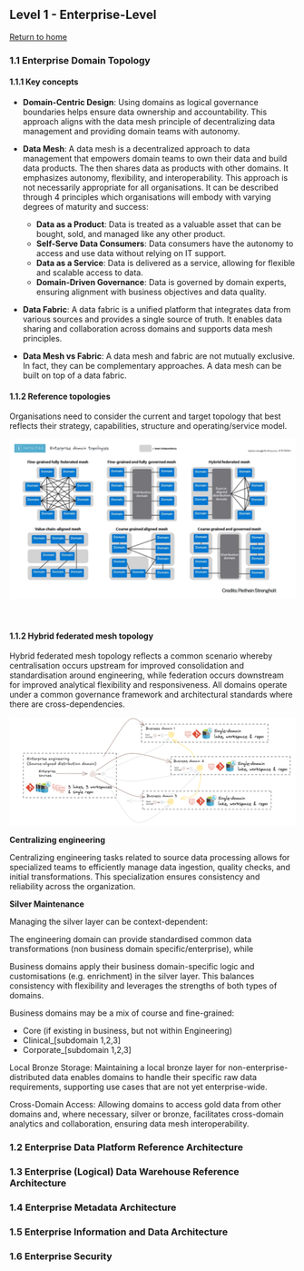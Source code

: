 
## Level 1 - Enterprise-Level 
[Return to home](README.md)

### 1.1 Enterprise Domain Topology

#### **1.1.1 Key concepts**

- **Domain-Centric Design**: Using domains as logical governance boundaries helps ensure data ownership and accountability. This approach aligns with the data mesh principle of decentralizing data management and providing domain teams with autonomy.
- **Data Mesh**: A data mesh is a decentralized approach to data management that empowers domain teams to own their data and build data products. The then shares data as products with other domains. It emphasizes autonomy, flexibility, and interoperability. This approach is not necessarily appropriate for all organisations. It can be described through 4 principles which organisations will embody with varying degrees of maturity and success:
    - **Data as a Product**: Data is treated as a valuable asset that can be bought, sold, and managed like any other product.
    - **Self-Serve Data Consumers**: Data consumers have the autonomy to access and use data without relying on IT support.
    - **Data as a Service**: Data is delivered as a service, allowing for flexible and scalable access to data.
    - **Domain-Driven Governance**: Data is governed by domain experts, ensuring alignment with business objectives and data quality.

- **Data Fabric**: A data fabric is a unified platform that integrates data from various sources and provides a single source of truth. It enables data sharing and collaboration across domains and supports data mesh principles.
- **Data Mesh vs Fabric**: A data mesh and fabric are not mutually exclusive. In fact, they can be complementary approaches. A data mesh can be built on top of a data fabric.


#### **1.1.2 Reference topologies**

Organisations need to consider the current and target topology that best reflects their strategy, capabilities, structure and operating/service model.

<a href="images/enterprise_domain_reference_topologies.png" target="_blank">
    <img src="images/enterprise_domain_reference_topologies.png" width="700" alt="Platform and Pipeline Reference Architecture">
</a>
<br>
<br>
<br>


#### **1.1.2 Hybrid federated mesh topology**

Hybrid federated mesh topology reflects a common scenario whereby centralisation occurs upstream for improved consolidation and standardisation around engineering, while federation occurs downstream for improved analytical flexibility and responsiveness. All domains operate under a common governance framework and architectural standards where there are cross-dependencies.

<a href="images/hybrid_federated_mesh_topology.png" target="_blank">
    <img src="images/hybrid_federated_mesh_topology.png" width="700" alt="Hybrid federated mesh topology">
</a>

**Centralizing engineering**

Centralizing engineering tasks related to source data processing allows for specialized teams to efficiently manage data ingestion, quality checks, and initial transformations. This specialization ensures consistency and reliability across the organization.

**Silver Maintenance**

Managing the silver layer can be context-dependent:

The engineering domain can provide standardised common data transformations (non business domain specific/enterprise), while 

Business domains apply their business domain-specific logic and customisations (e.g. enrichment) in the silver layer. This balances consistency with flexibility and leverages the strengths of both types of domains.

Business domains may be a mix of course and fine-grained:
- Core (if existing in business, but not within Engineering)
- Clinical_[subdomain 1,2,3]
- Corporate_[subdomain 1,2,3]

Local Bronze Storage: 
Maintaining a local bronze layer for non-enterprise-distributed data enables domains to handle their specific raw data requirements, supporting use cases that are not yet enterprise-wide.

Cross-Domain Access: 
Allowing domains to access gold data from other domains and, where necessary, silver or bronze, facilitates cross-domain analytics and collaboration, ensuring data mesh interoperability.


### 1.2 Enterprise Data Platform Reference Architecture
### 1.3 Enterprise (Logical) Data Warehouse Reference Architecture
### 1.4 Enterprise Metadata Architecture
### 1.5 Enterprise Information and Data Architecture
### 1.6 Enterprise Security
